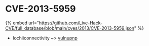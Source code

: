 # CVE-2013-5959
{% embed url="https://github.com/Live-Hack-CVE/full_database/blob/main/cves/2013/CVE-2013-5959.json" %}

* lochiiconnectivity ~> [vulnupnp](https://www.alice-snow.ru/2013/database/cve-2013-5959/vulnupnp-lochiiconnectivity)